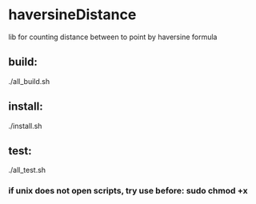 # haversineDistance
lib for counting distance between to point by haversine formula
## build:
./all_build.sh
## install:
./install.sh
## test:
./all_test.sh
### if unix does not open scripts, try use before: sudo chmod +x <script full name>
### tested at ubuntu-latest and msys2
